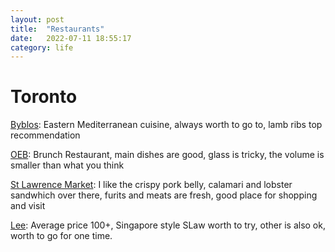 ```yaml
---
layout: post
title:  "Restaurants"
date:   2022-07-11 18:55:17
category: life
---
```

# Toronto
[Byblos](https://byblosdowntown.com/): Eastern Mediterranean cuisine, always worth to go to, lamb ribs top recommendation

[OEB](https://eatoeb.com/locations/toronto/?gclid=CjwKCAiAk9itBhASEiwA1my_61YsuBPw7S77-js1K5fg0TCPPQ18PB4cSD6sXOLOaIQ28aTUGCfYiBoCp1YQAvD_BwE): Brunch Restaurant, main dishes are good, glass is tricky, the volume is smaller than what you think

[St Lawrence Market](http://www.stlawrencemarket.com/): I like the crispy pork belly, calamari and lobster sandwhich over there, furits and meats are fresh, good place for shopping and visit

[Lee](https://leerestaurant.com/): Average price 100+, Singapore style SLaw worth to try, other is also ok, worth to go for one time.
